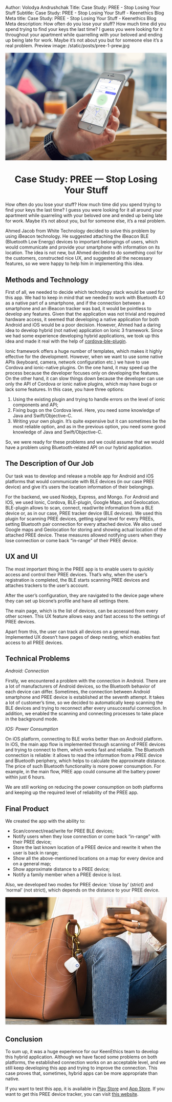 Author: Volodya Andrushchak
Title: Case Study: PREE - Stop Losing Your Stuff
Subtitle: Case Study: PREE - Stop Losing Your Stuff - Keenethics Blog
Meta title: Case Study: PREE - Stop Losing Your Stuff - Keenethics Blog
Meta description: How often do you lose your stuff? How much time did you spend trying to find your keys the last time? I guess you were looking for it throughout your apartment while quarrelling with your beloved and ending up being late for work. Maybe it’s not about you but for someone else it’s a real problem.
Preview image: /static/posts/pree-1-prew.jpg

![PREE](/static/posts/pree-1.jpg)

<h1 style="text-align: center;">Case Study: PREE — Stop Losing Your Stuff</h1>

How often do you lose your stuff? How much time did you spend trying to find your keys the last time? I guess you were looking for it all around your apartment while quarreling with your beloved one and ended up being late for work. Maybe it’s not about you, but for someone else, it’s a real problem.

Ahmed Jacob from White Technology decided to solve this problem by using iBeacon technology. He suggested attaching the iBeacon BLE (Bluetooth Low Energy) devices to important belongings of users, which would communicate and provide your smartphone with information on its location. The idea is not new, but Ahmed decided to do something cool for the customers, constructed nice UX, and suggested all the necessary features, so we were happy to help him in implementing this idea.

## Methods and Technology

<p>First of all, we needed to decide which technology stack would be used for this app. We had to keep in mind that we needed to work with Bluetooth 4.0 as a native part of a smartphone, and if the connection between a smartphone and an iBeacon tracker was bad, it would be pointless to develop any features. Given that the application was not trivial and required hardware access, it seemed that developing a native application for both Android and iOS would be a poor decision. However, Ahmed had a daring idea to develop hybrid (not native) application on Ionic 3 framework. Since we had some experience developing hybrid applications, we took up this idea and made it real with the help of <a href="//github.com/don/cordova-plugin-ble-central" target="_blank" rel="noopener noreferrer nofollow">cordova-ble-plugin</a>.</p>

Ionic framework offers a huge number of templates, which makes it highly effective for the development. However, when we want to use some native APIs (keyboard, camera, network configuration etc.) we have to use Cordova and ionic-native plugins. On the one hand, it may speed up the process because the developer focuses only on developing the features. On the other hand, it can slow things down because the developer can use only the API of Cordova or ionic native plugins, which may have bugs or lack some features. In this case, you have three options:

1. Using the existing plugin and trying to handle errors on the level of ionic components and API;
2. Fixing bugs on the Cordova level. Here, you need some knowledge of Java and Swift/Objective-C.
3. Writing your own plugin. It’s quite expensive but it can sometimes be the most reliable option, and as in the previous option, you need some good knowledge of Java and Swift/Objective-C.

So, we were ready for these problems and we could assume that we would have a problem using Bluetooth-related API on our hybrid application.

## The Description of Our Job

Our task was to develop and release a mobile app for Android and iOS platforms that would communicate with BLE devices (in our case PREE device) and give it’s users the location information of their belongings.

For the backend, we used Nodejs, Express, and Mongo. For Android and IOS, we used Ionic, Cordova, BLE-plugin, Google Maps, and Geolocation. BLE-plugin allows to scan, connect, read/write information from a BLE device or, as in our case, PREE tracker device (BLE devices). We used this plugin for scanning PREE devices, getting signal level for every PREEs, setting Bluetooth pair connection for every attached device. We also used Google maps and Geolocation for storing and showing actual location of the attached PREE device. These measures allowed notifying users when they lose connection or come back “in-range” of their PREE device.

## UX and UI

The most important thing in the PREE app is to enable users to quickly access and control their PREE devices. That’s why, when the user’s registration is completed, the BLE starts scanning PREE devices and attaches trackers to the user’s account.

After the user’s configuration, they are navigated to the device page where they can set up bicone’s profile and have all settings there.

The main page, which is the list of devices, can be accessed from every other screen. This UX feature allows easy and fast access to the settings of PREE devices.

Apart from this, the user can track all devices on a general map. Implemented UX doesn’t have pages of deep nesting, which enables fast access to all PREE devices.

## Technical Problems

*Android: Connection*

Firstly, we encountered a problem with the connection in Android. There are a lot of manufacturers of Android devices, so the Bluetooth behavior of each device can differ. Sometimes, the connection between Android smartphone and PREE device is established at the seventh attempt. It takes a lot of customer’s time, so we decided to automatically keep scanning the BLE devices and trying to reconnect after every unsuccessful connection. In addition, we enabled the scanning and connecting processes to take place in the background mode.

*IOS: Power Consumption*

On iOS platform, connecting to BLE works better than on Android platform. In iOS, the main app flow is implemented through scanning of PREE devices and trying to connect to them, which works fast and reliable. The Bluetooth connection is reliable: it allows to read the information from a PREE device and Bluetooth periphery, which helps to calculate the approximate distance. The price of such Bluetooth functionality is more power consumption. For example, in the main flow, PREE app could consume all the battery power within just 6 hours.

We are still working on reducing the power consumption on both platforms and keeping up the required level of reliability of the PREE app.

## Final Product

We created the app with the ability to:

- Scan/connect/read/write for PREE BLE devices;
- Notify users when they lose connection or come back “in-range” with their PREE device;
- Store the last known location of a PREE device and rewrite it when the user is back in range;
- Show all the above-mentioned locations on a map for every device and on a general map;
- Show approximate distance to a PREE device;
- Notify a family member when a PREE device is lost.

Also, we developed two modes for PREE device: ‘close by’ (strict) and ‘normal’ (not strict), which depends on the distance to your PREE device.

![PREE Final Product](/static/posts/pree-2.jpg)


## Conclusion

To sum up, it was a huge experience for our KeenEthics team to develop this hybrid application. Although we have faced some problems on both platforms, the established connection works on an acceptable level, and we still keep developing this app and trying to improve the connection. This case proves that, sometimes, hybrid apps can be more appropriate than native.

<p>If you want to test this app, it is available in <a href="//play.google.com/store/apps/details?id=com.whitetechnologies.bluetooth" target="_blank" rel="noopener noreferrer nofollow">Play Store</a> and <a href=" //itunes.apple.com/us/app/pree-track/id1262375574?ls=1&mt=8" target="_blank" rel="noopener noreferrer">App Store</a>. If you want to get this PREE device tracker, you can visit <a href="//preetrack.com" target="_blank" rel="noopener noreferrer">this website</a>.</p>